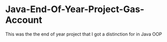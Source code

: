 # Java-End-Of-Year-Project-Gas-Account
This was the the end of year project that I got a distinction for in Java OOP
